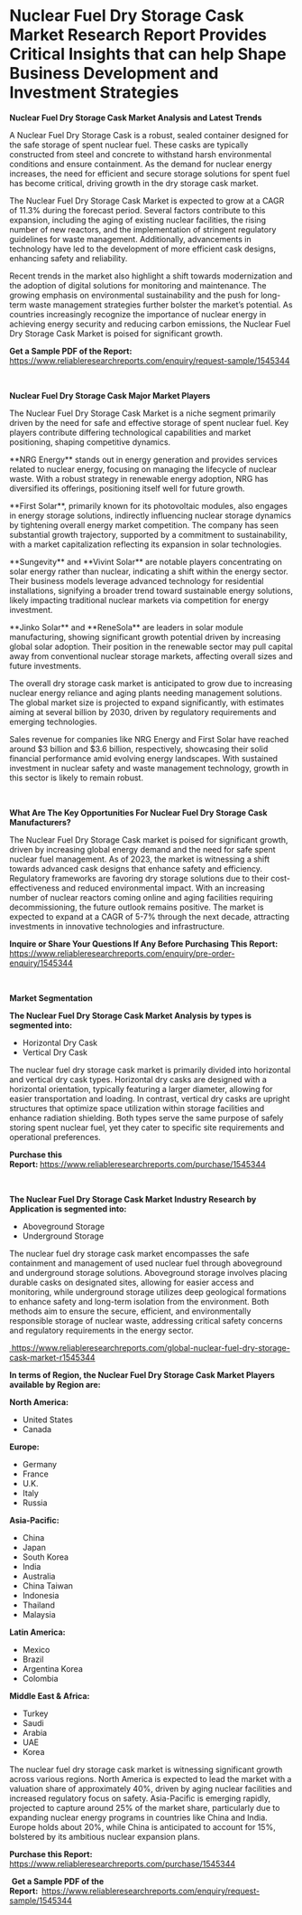<p><h1>Nuclear Fuel Dry Storage Cask Market Research Report Provides Critical Insights that can help Shape Business Development and Investment Strategies</h1></p><p><strong>Nuclear Fuel Dry Storage Cask Market Analysis and Latest Trends</strong></p>
<p><p>A Nuclear Fuel Dry Storage Cask is a robust, sealed container designed for the safe storage of spent nuclear fuel. These casks are typically constructed from steel and concrete to withstand harsh environmental conditions and ensure containment. As the demand for nuclear energy increases, the need for efficient and secure storage solutions for spent fuel has become critical, driving growth in the dry storage cask market.</p><p>The Nuclear Fuel Dry Storage Cask Market is expected to grow at a CAGR of 11.3% during the forecast period. Several factors contribute to this expansion, including the aging of existing nuclear facilities, the rising number of new reactors, and the implementation of stringent regulatory guidelines for waste management. Additionally, advancements in technology have led to the development of more efficient cask designs, enhancing safety and reliability.</p><p>Recent trends in the market also highlight a shift towards modernization and the adoption of digital solutions for monitoring and maintenance. The growing emphasis on environmental sustainability and the push for long-term waste management strategies further bolster the market’s potential. As countries increasingly recognize the importance of nuclear energy in achieving energy security and reducing carbon emissions, the Nuclear Fuel Dry Storage Cask Market is poised for significant growth.</p></p>
<p><strong>Get a Sample PDF of the Report:&nbsp;</strong> <a href="https://www.reliableresearchreports.com/enquiry/request-sample/1545344?utm_campaign=3296&utm_medium=2&utm_source=Github&utm_content=ia&utm_term=16042025&utm_id=nuclear-fuel-dry-storage-cask">https://www.reliableresearchreports.com/enquiry/request-sample/1545344</a></p>
<p>&nbsp;</p>
<p><strong>Nuclear Fuel Dry Storage Cask Major Market Players</strong></p>
<p><p>The Nuclear Fuel Dry Storage Cask Market is a niche segment primarily driven by the need for safe and effective storage of spent nuclear fuel. Key players contribute differing technological capabilities and market positioning, shaping competitive dynamics.</p><p>**NRG Energy** stands out in energy generation and provides services related to nuclear energy, focusing on managing the lifecycle of nuclear waste. With a robust strategy in renewable energy adoption, NRG has diversified its offerings, positioning itself well for future growth.</p><p>**First Solar**, primarily known for its photovoltaic modules, also engages in energy storage solutions, indirectly influencing nuclear storage dynamics by tightening overall energy market competition. The company has seen substantial growth trajectory, supported by a commitment to sustainability, with a market capitalization reflecting its expansion in solar technologies.</p><p>**Sungevity** and **Vivint Solar** are notable players concentrating on solar energy rather than nuclear, indicating a shift within the energy sector. Their business models leverage advanced technology for residential installations, signifying a broader trend toward sustainable energy solutions, likely impacting traditional nuclear markets via competition for energy investment.</p><p>**Jinko Solar** and **ReneSola** are leaders in solar module manufacturing, showing significant growth potential driven by increasing global solar adoption. Their position in the renewable sector may pull capital away from conventional nuclear storage markets, affecting overall sizes and future investments.</p><p>The overall dry storage cask market is anticipated to grow due to increasing nuclear energy reliance and aging plants needing management solutions. The global market size is projected to expand significantly, with estimates aiming at several billion by 2030, driven by regulatory requirements and emerging technologies.</p><p>Sales revenue for companies like NRG Energy and First Solar have reached around $3 billion and $3.6 billion, respectively, showcasing their solid financial performance amid evolving energy landscapes. With sustained investment in nuclear safety and waste management technology, growth in this sector is likely to remain robust.</p></p>
<p>&nbsp;</p>
<p><strong>What Are The Key Opportunities For Nuclear Fuel Dry Storage Cask Manufacturers?</strong></p>
<p><p>The Nuclear Fuel Dry Storage Cask market is poised for significant growth, driven by increasing global energy demand and the need for safe spent nuclear fuel management. As of 2023, the market is witnessing a shift towards advanced cask designs that enhance safety and efficiency. Regulatory frameworks are favoring dry storage solutions due to their cost-effectiveness and reduced environmental impact. With an increasing number of nuclear reactors coming online and aging facilities requiring decommissioning, the future outlook remains positive. The market is expected to expand at a CAGR of 5-7% through the next decade, attracting investments in innovative technologies and infrastructure.</p></p>
<p><strong>Inquire or Share Your Questions If Any Before Purchasing This Report:</strong> <a href="https://www.reliableresearchreports.com/enquiry/pre-order-enquiry/1545344?utm_campaign=3296&utm_medium=2&utm_source=Github&utm_content=ia&utm_term=16042025&utm_id=nuclear-fuel-dry-storage-cask">https://www.reliableresearchreports.com/enquiry/pre-order-enquiry/1545344</a></p>
<p>&nbsp;</p>
<p><strong>Market Segmentation</strong></p>
<p><strong>The Nuclear Fuel Dry Storage Cask Market Analysis by types is segmented into:</strong></p>
<p><ul><li>Horizontal Dry Cask</li><li>Vertical Dry Cask</li></ul></p>
<p><p>The nuclear fuel dry storage cask market is primarily divided into horizontal and vertical dry cask types. Horizontal dry casks are designed with a horizontal orientation, typically featuring a larger diameter, allowing for easier transportation and loading. In contrast, vertical dry casks are upright structures that optimize space utilization within storage facilities and enhance radiation shielding. Both types serve the same purpose of safely storing spent nuclear fuel, yet they cater to specific site requirements and operational preferences.</p></p>
<p><strong>Purchase this Report:&nbsp;</strong><a href="https://www.reliableresearchreports.com/purchase/1545344?utm_campaign=3296&utm_medium=2&utm_source=Github&utm_content=ia&utm_term=16042025&utm_id=nuclear-fuel-dry-storage-cask">https://www.reliableresearchreports.com/purchase/1545344</a></p>
<p>&nbsp;</p>
<p><strong>The Nuclear Fuel Dry Storage Cask Market Industry Research by Application is segmented into:</strong></p>
<p><ul><li>Aboveground Storage</li><li>Underground Storage</li></ul></p>
<p><p>The nuclear fuel dry storage cask market encompasses the safe containment and management of used nuclear fuel through aboveground and underground storage solutions. Aboveground storage involves placing durable casks on designated sites, allowing for easier access and monitoring, while underground storage utilizes deep geological formations to enhance safety and long-term isolation from the environment. Both methods aim to ensure the secure, efficient, and environmentally responsible storage of nuclear waste, addressing critical safety concerns and regulatory requirements in the energy sector.</p></p>
<p><a href="https://www.reliableresearchreports.com/global-nuclear-fuel-dry-storage-cask-market-r1545344?utm_campaign=3296&utm_medium=2&utm_source=Github&utm_content=ia&utm_term=16042025&utm_id=nuclear-fuel-dry-storage-cask">&nbsp;https://www.reliableresearchreports.com/global-nuclear-fuel-dry-storage-cask-market-r1545344</a></p>
<p><strong>In terms of Region, the Nuclear Fuel Dry Storage Cask Market Players available by Region are:</strong></p>
<p>
    <p> <strong> North America: </strong>
        <ul>
            <li>United States</li>
            <li>Canada</li>
        </ul>
        </p> 
    <p> <strong> Europe: </strong>
        <ul>
            <li>Germany</li>
            <li>France</li>
            <li>U.K.</li>
            <li>Italy</li>
            <li>Russia</li>
        </ul>
        </p> 
    <p> <strong> Asia-Pacific: </strong>
        <ul>
            <li>China</li>
            <li>Japan</li>
            <li>South Korea</li>
            <li>India</li>
            <li>Australia</li>
            <li>China Taiwan</li>
            <li>Indonesia</li>
            <li>Thailand</li>
            <li>Malaysia</li>
        </ul>
        </p> 
    <p> <strong> Latin America: </strong>
        <ul>
            <li>Mexico</li>
            <li>Brazil</li>
            <li>Argentina Korea</li>
            <li>Colombia</li>
        </ul>
        </p> 
    <p> <strong> Middle East & Africa: </strong>
        <ul>
            <li>Turkey</li>
            <li>Saudi</li>
            <li>Arabia</li>
            <li>UAE</li>
            <li>Korea</li>
        </ul>
    </p>
    </p>
<p><p>The nuclear fuel dry storage cask market is witnessing significant growth across various regions. North America is expected to lead the market with a valuation share of approximately 40%, driven by aging nuclear facilities and increased regulatory focus on safety. Asia-Pacific is emerging rapidly, projected to capture around 25% of the market share, particularly due to expanding nuclear energy programs in countries like China and India. Europe holds about 20%, while China is anticipated to account for 15%, bolstered by its ambitious nuclear expansion plans.</p></p>
<p><strong>Purchase this Report: </strong><a href="https://www.reliableresearchreports.com/purchase/1545344?utm_campaign=3296&utm_medium=2&utm_source=Github&utm_content=ia&utm_term=16042025&utm_id=nuclear-fuel-dry-storage-cask">https://www.reliableresearchreports.com/purchase/1545344</a></p>
<p>&nbsp;<strong>Get a Sample PDF of the Report:&nbsp;&nbsp;</strong><a href="https://www.reliableresearchreports.com/enquiry/request-sample/1545344?utm_campaign=3296&utm_medium=2&utm_source=Github&utm_content=ia&utm_term=16042025&utm_id=nuclear-fuel-dry-storage-cask">https://www.reliableresearchreports.com/enquiry/request-sample/1545344</a></p>
<p><strong></strong></p>
<p><p></p><p></p><p></p></p>